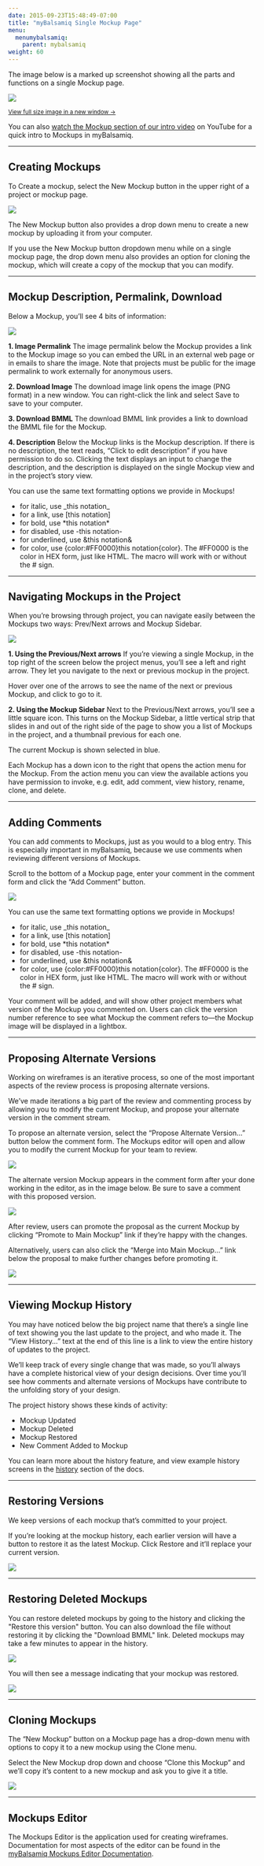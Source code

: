 ```yaml
---
date: 2015-09-23T15:48:49-07:00
title: "myBalsamiq Single Mockup Page"
menu:
  menumybalsamiq:
    parent: mybalsamiq
weight: 60
---
```


The image below is a marked up screenshot showing all the parts and functions on a single Mockup page.

[![](http://media.balsamiq.com/img/support/docs/myb/anatomy-mockup.png)](http://media.balsamiq.com/img/support/docs/myb/anatomy-mockup.png)

<small>[View full size image in a new window &rarr;](http://media.balsamiq.com/img/support/docs/myb/anatomy-mockup.png)</small>

You can also [watch the Mockup section of our intro video](http://www.youtube.com/watch?v=-cjEyt1ahNw#t=3m59s) on YouTube for a quick intro to Mockups in myBalsamiq.

* * *

## Creating Mockups

To Create a mockup, select the New Mockup button in the upper right of a project or mockup page.

![](http://media.balsamiq.com/img/support/docs/myb/mockup-menudrop.png)

The New Mockup button also provides a drop down menu to create a new mockup by uploading it from your computer.

If you use the New Mockup button dropdown menu while on a single mockup page, the drop down menu also provides an option for cloning the mockup, which will create a copy of the mockup that you can modify.

* * *

## Mockup Description, Permalink, Download

Below a Mockup, you’ll see 4 bits of information:

![](http://media.balsamiq.com/img/support/docs/myb/mockup-info.png)

**1\. Image Permalink**
 The image permalink below the Mockup provides a link to the Mockup image so you can embed the URL in an external web page or in emails to share the image. Note that projects must be public for the image permalink to work externally for anonymous users.

**2\. Download Image**
 The download image link opens the image (PNG format) in a new window. You can right-click the link and select Save to save to your computer.

**3\. Download BMML**
 The download BMML link provides a link to download the BMML file for the Mockup.

**4\. Description**
 Below the Mockup links is the Mockup description. If there is no description, the text reads, “Click to edit description” if you have permission to do so. Clicking the text displays an input to change the description, and the description is displayed on the single Mockup view and in the project’s story view.

You can use the same text formatting options we provide in Mockups!

*   for italic, use \_this notation\_
*   for a link, use [this notation]
*   for bold, use \*this notation\*
*   for disabled, use -this notation-
*   for underlined, use &this notation&
*   for color, use {color:#FF0000}this notation{color}. The #FF0000 is the color in HEX form, just like HTML. The macro will work with or without the # sign.

* * *

## Navigating Mockups in the Project

When you’re browsing through project, you can navigate easily between the Mockups two ways: Prev/Next arrows and Mockup Sidebar.

![](http://media.balsamiq.com/img/support/docs/myb/mockup-navigation.png)

**1\. Using the Previous/Next arrows**
 If you’re viewing a single Mockup, in the top right of the screen below the project menus, you’ll see a left and right arrow. They let you navigate to the next or previous mockup in the project.

Hover over one of the arrows to see the name of the next or previous Mockup, and click to go to it.

**2\. Using the Mockup Sidebar**
 Next to the Previous/Next arrows, you’ll see a little square icon. This turns on the Mockup Sidebar, a little vertical strip that slides in and out of the right side of the page to show you a list of Mockups in the project, and a thumbnail previous for each one.

The current Mockup is shown selected in blue.

Each Mockup has a down icon to the right that opens the action menu for the Mockup. From the action menu you can view the available actions you have permission to invoke, e.g. edit, add comment, view history, rename, clone, and delete.

* * *

## Adding Comments

You can add comments to Mockups, just as you would to a blog entry. This is especially important in myBalsamiq, because we use comments when reviewing different versions of Mockups.

Scroll to the bottom of a Mockup page, enter your comment in the comment form and click the “Add Comment” button.

![](http://media.balsamiq.com/img/support/docs/myb/mockup-comment.png)

You can use the same text formatting options we provide in Mockups!

*   for italic, use \_this notation\_
*   for a link, use [this notation]
*   for bold, use \*this notation\*
*   for disabled, use -this notation-
*   for underlined, use &this notation&
*   for color, use {color:#FF0000}this notation{color}. The #FF0000 is the color in HEX form, just like HTML. The macro will work with or without the # sign.

Your comment will be added, and will show other project members what version of the Mockup you commented on. Users can click the version number reference to see what Mockup the comment refers to—the Mockup image will be displayed in a lightbox.

* * *

## Proposing Alternate Versions

Working on wireframes is an iterative process, so one of the most important aspects of the review process is proposing alternate versions.

We’ve made iterations a big part of the review and commenting process by allowing you to modify the current Mockup, and propose your alternate version in the comment stream.

To propose an alternate version, select the “Propose Alternate Version…” button below the comment form. The Mockups editor will open and allow you to modify the current Mockup for your team to review.

![](http://media.balsamiq.com/img/support/docs/myb/mockup-commentalt-propose.png)

The alternate version Mockup appears in the comment form after your done working in the editor, as in the image below. Be sure to save a comment with this proposed version.

![](http://media.balsamiq.com/img/support/docs/myb/mockup-commentalt.png)

After review, users can promote the proposal as the current Mockup by clicking “Promote to Main Mockup” link if they’re happy with the changes.

Alternatively, users can also click the “Merge into Main Mockup…” link below the proposal to make further changes before promoting it.

![](http://media.balsamiq.com/img/support/docs/myb/mockup-commentalt-proposed.png)

* * *

## Viewing Mockup History

You may have noticed below the big project name that there’s a single line of text showing you the last update to the project, and who made it. The “View History…” text at the end of this line is a link to view the entire history of updates to the project.

We’ll keep track of every single change that was made, so you’ll always have a complete historical view of your design decisions. Over time you’ll see how comments and alternate versions of Mockups have contribute to the unfolding story of your design.

The project history shows these kinds of activity:

*   Mockup Updated
*   Mockup Deleted
*   Mockup Restored
*   New Comment Added to Mockup

You can learn more about the history feature, and view example history screens in the [history](http://support.balsamiq.com/customer/portal/articles/112404) section of the docs.

* * *

## Restoring Versions

We keep versions of each mockup that’s committed to your project.

If you’re looking at the mockup history, each earlier version will have a button to restore it as the latest Mockup. Click Restore and it’ll replace your current version.

![](http://media.balsamiq.com/img/support/docs/myb/mockup-restore.png)

* * *

## Restoring Deleted Mockups

You can restore deleted mockups by going to the history and clicking the "Restore this version" button. You can also download the file without restoring it by clicking the "Download BMML" link. Deleted mockups may take a few minutes to appear in the history.

![](http://media.balsamiq.com/img/support/docs/myb/mockup-restore-deleted.png)

You will then see a message indicating that your mockup was restored.

![](http://media.balsamiq.com/img/support/docs/myb/notification-restored.png)

* * *

## Cloning Mockups

The “New Mockup” button on a Mockup page has a drop-down menu with options to copy it to a new mockup using the Clone menu.

Select the New Mockup drop down and choose “Clone this Mockup” and we’ll copy it’s content to a new mockup and ask you to give it a title.

![](http://media.balsamiq.com/img/support/docs/myb/mockup-clone.png)

* * *

## Mockups Editor

The Mockups Editor is the application used for creating wireframes. Documentation for most aspects of the editor can be found in the [myBalsamiq Mockups Editor Documentation](http://support.balsamiq.com/customer/portal/articles/1366973).

